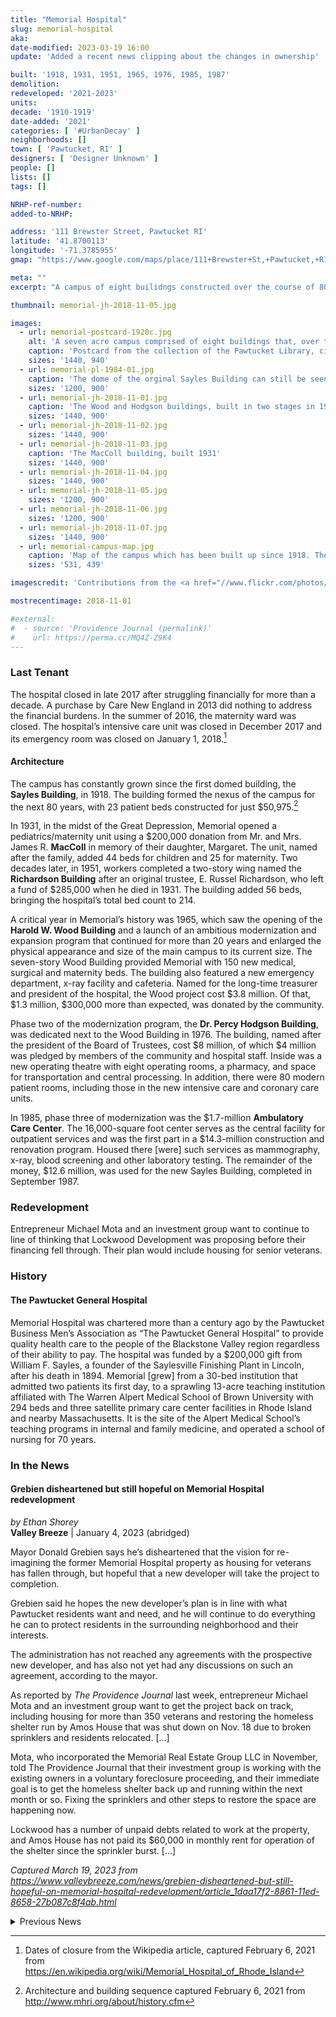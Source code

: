 ```yaml
---
title: "Memorial Hospital"
slug: memorial-hospital
aka: 
date-modified: 2023-03-19 16:00
update: 'Added a recent news clipping about the changes in ownership'

built: '1918, 1931, 1951, 1965, 1976, 1985, 1987'
demolition: 
redeveloped: '2021-2023'
units:
decade: '1910-1919'
date-added: '2021'
categories: [ '#UrbanDecay' ]
neighborhoods: []
town: [ 'Pawtucket, RI' ]
designers: [ 'Designer Unknown' ]
people: []
lists: []
tags: []

NRHP-ref-number:
added-to-NRHP:

address: '111 Brewster Street, Pawtucket RI'
latitude: '41.8700113'
longitude: '-71.3785955'
gmap: "https://www.google.com/maps/place/111+Brewster+St,+Pawtucket,+RI+02860/@41.8700113,-71.3785955,17z/data=!3m1!4b1!4m5!3m4!1s0x89e45b55dfe978a7:0x6707477b49bca5ce!8m2!3d41.8700113!4d-71.3764068"

meta: ""
excerpt: "A campus of eight builidngs constructed over the course of 80 years and encompassing styles from Romanesque to Spanish Colonial to Brutalism"

thumbnail: memorial-jh-2018-11-05.jpg

images:
  - url: memorial-postcard-1920c.jpg
    alt: 'A seven acre campus comprised of eight buildings that, over time, have filled in spaces between them. A large, seven story brick and concrete building is the most commanding presence and it was designed in a Brutalist style, with narrow, jutting windows and exposed concrete piers. Other buildings vary in style and construction materials. '
    caption: 'Postcard from the collection of the Pawtucket Library, circa 1920'
    sizes: '1440, 940'
  - url: memorial-pl-1984-01.jpg
    caption: 'The dome of the orginal Sayles Building can still be seen here, while the rest of the campus has been built up around it — Photo from the collection of the Pawtucket Library, circa 1984'
    sizes: '1200, 900'
  - url: memorial-jh-2018-11-01.jpg
    caption: 'The Wood and Hodgson buildings, built in two stages in 1965 and 1976'
    sizes: '1440, 900'
  - url: memorial-jh-2018-11-02.jpg
    sizes: '1440, 900'
  - url: memorial-jh-2018-11-03.jpg
    caption: 'The MacColl building, built 1931'
    sizes: '1440, 900'
  - url: memorial-jh-2018-11-04.jpg
    sizes: '1440, 900'
  - url: memorial-jh-2018-11-05.jpg
    sizes: '1200, 900'
  - url: memorial-jh-2018-11-06.jpg
    sizes: '1200, 900'
  - url: memorial-jh-2018-11-07.jpg
    sizes: '1440, 900'
  - url: memorial-campus-map.jpg
    caption: 'Map of the campus which has been built up since 1918. The bulkiest building is actually two, built at two different times in the expansion of the hospital, 1965 and 1976'
    sizes: '531, 439'

imagescredit: 'Contributions from the <a href="//www.flickr.com/photos/pawtucketlibrary/sets/72157665888425744/" target="_blank">Pawtucket Library Flickr album</a>'

mostrecentimage: 2018-11-01

#external:
#  - source: 'Providence Journal (permalink)'
#    url: https://perma.cc/MQ4Z-Z9K4
---
```


### Last Tenant

The hospital closed in late 2017 after struggling financially for more than a decade. A purchase by Care New England in 2013 did nothing to address the financial burdens. In the summer of 2016, the maternity ward was closed. The hospital’s intensive care unit was closed in December 2017 and its emergency room was closed on January 1, 2018.[^1]

[^1]: Dates of closure from the Wikipedia article, captured February 6, 2021 from https://en.wikipedia.org/wiki/Memorial_Hospital_of_Rhode_Island

#### Architecture

The campus has constantly grown since the first domed building, the **Sayles Building**, in 1918. The building formed the nexus of the campus for the next 80 years, with 23 patient beds  constructed for just $50,975.[^2]

In 1931, in the midst of the Great Depression, Memorial opened a pediatrics/maternity unit using a $200,000 donation from Mr. and Mrs. James R. **MacColl** in memory of their daughter, Margaret. The unit, named after the family, added 44 beds for children and 25 for maternity. Two decades later, in 1951, workers completed a two-story wing named the **Richardson Building** after an original trustee, E. Russel Richardson, who left a fund of $285,000 when he died in 1931. The building added 56 beds, bringing the hospital’s total bed count to 214.

A critical year in Memorial’s history was 1965, which saw the opening of the **Harold W. Wood Building** and a launch of an ambitious modernization and expansion program that continued for more than 20 years and enlarged the physical appearance and size of the main campus to its current size. The seven-story Wood Building provided Memorial with 150 new medical, surgical and maternity beds. The building also featured a new emergency department, x-ray facility and cafeteria. Named for the long-time treasurer and president of the hospital, the Wood project cost $3.8 million. Of that, $1.3 million, $300,000 more than expected, was donated by the community.

Phase two of the modernization program, the **Dr. Percy Hodgson Building**, was dedicated next to the Wood Building in 1976. The building, named after the president of the Board of Trustees, cost $8 million, of which $4 million was pledged by members of the community and hospital staff. Inside was a new operating theatre with eight operating rooms, a pharmacy, and space for transportation and central processing. In addition, there were 80 modern patient rooms, including those in the new intensive care and coronary care units.

In 1985, phase three of modernization was the $1.7-million **Ambulatory Care Center**. The 16,000-square foot center serves as the central facility for outpatient services and was the first part in a $14.3-million construction and renovation program. Housed there [were] such services as mammography, x-ray, blood screening and other laboratory testing. The remainder of the money, $12.6 million, was used for the new Sayles Building, completed in September 1987.

[^2]: Architecture and building sequence captured February 6, 2021 from http://www.mhri.org/about/history.cfm


### Redevelopment

Entrepreneur Michael Mota and an investment group want to continue to line of thinking that Lockwood Development was proposing before their financing fell through. Their plan would include housing for senior veterans. 


### History

#### The Pawtucket General Hospital

Memorial Hospital was chartered more than a century ago by the Pawtucket Business Men’s Association as “The Pawtucket General Hospital” to provide quality health care to the people of the Blackstone Valley region regardless of their ability to pay. The hospital was funded by a $200,000 gift from William F. Sayles, a founder of the Saylesville Finishing Plant in Lincoln, after his death in 1894. Memorial [grew] from a 30-bed institution that admitted two patients its first day, to a sprawling 13-acre teaching institution affiliated with The Warren Alpert Medical School of Brown University with 294 beds and three satellite primary care center facilities in Rhode Island and nearby Massachusetts. It is the site of the Alpert Medical School’s teaching programs in internal and family medicine, and operated a school of nursing for 70 years.

[^3]: History from the Memorial Hospital website, captured February 6, 2021 from http://www.mhri.org/about/history.cfm


### In the News

####  Grebien disheartened but still hopeful on Memorial Hospital redevelopment

_by Ethan Shorey_  
**Valley Breeze** | January 4, 2023 (abridged)

Mayor Donald Grebien says he’s disheartened that the vision for re-imagining the former Memorial Hospital property as housing for veterans has fallen through, but hopeful that a new developer will take the project to completion.

Grebien said he hopes the new developer’s plan is in line with what Pawtucket residents want and need, and he will continue to do everything he can to protect residents in the surrounding neighborhood and their interests.

The administration has not reached any agreements with the prospective new developer, and has also not yet had any discussions on such an agreement, according to the mayor.

As reported by _The Providence Journal_ last week, entrepreneur Michael Mota and an investment group want to get the project back on track, including housing for more than 350 veterans and restoring the homeless shelter run by Amos House that was shut down on Nov. 18 due to broken sprinklers and residents relocated. […]

Mota, who incorporated the Memorial Real Estate Group LLC in November, told The Providence Journal that their investment group is working with the existing owners in a voluntary foreclosure proceeding, and their immediate goal is to get the homeless shelter back up and running within the next month or so. Fixing the sprinklers and other steps to restore the space are happening now.

Lockwood has a number of unpaid debts related to work at the property, and Amos House has not paid its $60,000 in monthly rent for operation of the shelter since the sprinkler burst. […]

_Captured March 19, 2023 from https://www.valleybreeze.com/news/grebien-disheartened-but-still-hopeful-on-memorial-hospital-redevelopment/article_1daa17f2-8861-11ed-8658-27b087c8f4ab.html_


<details markdown="1" class="rhythm">
  <summary>Previous News</summary>

#### Developer buys former Memorial Hospital property in Pawtucket, plans housing for R.I. veterans

_by Alexa Gagosz_  
**Boston Globe** | January 26, 2021 (abridged)

Almost two years after a purchase-and-sale agreement was signed for the former Memorial Hospital property, Lockwood Development Partners announced Tuesday that it has closed a deal with Care New England Health System.

Lockwood, a New York City developer, confirmed it’s collaborating with Veteran Services USA to transform the vacant site into a housing complex for the state’s aging veterans.

The plan for the Brewster Street site includes a 390,000-square-foot campus with more than 200 apartments prioritized for senior veterans, an adult day health care facility for therapy and other social services, a career training and education program for new veterans reskilling or upskilling for the civilian workforce, as well as medical and lab space to address the veterans’ and surrounding community’s health needs. […]

The project is expected to cost $70 million and create up to 500 jobs during construction and 60 permanent jobs, according to Mayor Donald R. Grebien’s office. […]

[…] Lockwood, which also has offices in Los Angeles, Chicago, and Miami, has done similar projects in other parts of the country, creating spaces for housing and services specific to veterans.

“For our senior veterans, our goal is to create affordable housing with therapeutic amenities. Our staff will strive to instill a positive spirit while aiming to enhance a better quality of life for every resident,” said Lockwood’s president, Charles Everhardt, in a statement. “For our younger veterans, our goal is to provide training and education to carefully position them into the health care workforce, enabling each veteran to excel and shine with their passion to serve others.”

Grebien’s office said all buildings on the site will be retained and enhanced as part of a historic preservation project, while the zoning and permitting process is set to begin by mid-2021, with interior demolition anticipated in late 2021. The project is expected to be completed in 2023.

_Captured February 6, 2021 from https://www.bostonglobe.com/2021/01/26/metro/former-memorial-hospital-property-pawtucket-sold-ny-based-developer/_

***

#### Pawtucket’s Memorial Hospital sold for just $250,000

_by Paul Edward Parker_  
**Providence Journal** | January 27, 2021 (abridged)

How much would you guess was the price of the former Memorial Hospital, whose sale to a veterans housing developer was announced this week?

First, a few hints:
+ The building has about 390,000 square feet of floor space.
+ It comes with 7.68 acres of land.

Have a ballpark guess?

If you guessed “about as much as a single-family house,” you’re right.

A spokesman for mayor Donald R. Grebien, who helped facilitate the deal between the hospital’s owner and the developer, confirmed Wednesday that the price was $250,000.

That’s much less than the $319,900 statewide median price of a single-family house last year, according to the Rhode Island Association of Realtors. But, when you consider only sales in Pawtucket, it’s almost an exact match: the median sale price of a single-family house in the city last year was $248,000. […]

In other details of the transaction, Grebien spokesman Wilder Arboleda said that Lockwood did not buy the entire property, which has an address of 111 Brewster St. He said that Care New England retained 5.72 acres on which it operates its Family Care Center, a primary-care provider.

_Captured February 6, 2021 from https://www.providencejournal.com/story/news/local/2021/01/27/pawtuckets-memorial-hospital-sold-much-house/4278219001/_

</details>